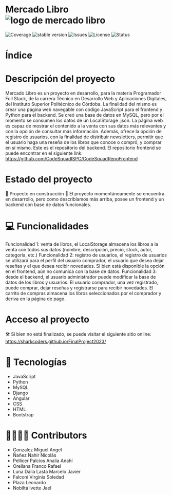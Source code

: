 # Mercado Libro ![logo de mercado libro](https://github.com/SharkCoders/FinalProject2023/assets/100625720/05114461-0323-4b0d-b7b0-31c4e9979fad)

![Coverage](https://img.shields.io/badge/coverage-80-yellow) ![stable version](https://img.shields.io/badge/version-1.0-blue) ![Issues](https://img.shields.io/badge/issues-8-green) ![License](https://img.shields.io/badge/license-not_specified-pink) ![Status](https://img.shields.io/badge/status-develop-red)

# Índice

# Descripción del proyecto

Mercado Libro es un proyecto en desarrollo, para la materia Programador Full Stack, de la carrera Técnico en Desarrollo Web y Aplicaciones Digitales, del Instituto Superior Politécnico de Córdoba.
La finalidad del mismo es crear una página web navegable con código JavaScript para el frontend y Python para el backend. Se creó una base de datos en MySQL, pero por el momento se consumen los datos de un LocalStorage .json.
La página web es capaz de mostrar el contenido a la venta con sus datos más relevantes y con la opción de consultar más información. 
Además, ofrece la opción de registro de usuarios, con la finalidad de distribuir newsletters, permitir que el usuario haga una reseña de los libros que conoce o compró, y comprar en sí mismo.
Este es el repositorio del backend. El repositorio frontend se puede encontrar en el siguiente link: https://github.com/CodeSquadISPC/CodeSquadRepoFrontend

# Estado del proyecto

🚧 Proyecto en construcción 🚧
El proyecto momentáneamente se encuentra en desarrollo, pero como describíamos más arriba, posee un frontend y un backend con base de datos funcionales.

# 💻 Funcionalidades

Funcionalidad 1: venta de libros, el LocalStorage almacena los libros a la venta con todos sus datos (nombre, descripción, precio, stock, autor, categoría, etc.)
Funcionalidad 2: registro de usuarios, el registro de usuarios se utilizará para el perfil del usuario comprador, el usuario que desea dejar reseñas y el que desea recibir novedades. Si bien está disponible la opción en el frontend, aún no comunica con la base de datos.
Funcionalidad 3: desde el backend, el usuario administrador puede modificar la base de datos de los libros y usuarios. El usuario comprador, una vez registrado, puede comprar, dejar reseñas y registrarse para recibir novedades. El carrito de compras almacena los libros seleccionados por el comprador y deriva en la página de pago.

# Acceso al proyecto

🛠️ Si bien no está finalizado, se puede visitar el siguiente sitio online: https://sharkcoders.github.io/FinalProject2023/

# 📁 Tecnologías

* JavaScript
* Python
* MySQL
* Django
* Angular
* CSS
* HTML
* Bootstrap

# 👷‍♀️👷‍♂️ Contributors
* Gonzalez Miguel Angel	
* Ñañez Nahir Nicolás
* Pellicer Palcios Analia Anahí	
* Orellana Franco Rafael	
* Luna Dalla Lasta Marcelo Javier
* Falconi Virginia Soledad	
* Plaza Leonardo	
* Nobiltá Ivette Jael

